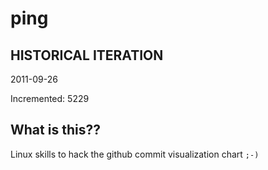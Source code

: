 # ping

## HISTORICAL ITERATION
2011-09-26

Incremented: 5229

## What is this?? 
Linux skills to hack the github commit visualization chart `;-)`

